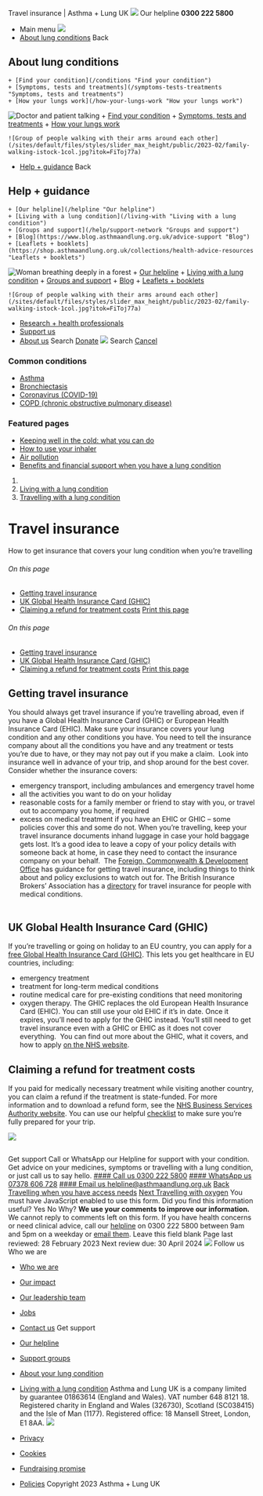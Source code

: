 
Travel insurance | Asthma + Lung UK
 [![](/themes/custom/asthma-lung-uk/images/aluk-logo.png)](/ "Homepage")
 Our helpline **0300 222 5800**
* Main menu
![](/wingsuit/asthma-lung-uk/images/aluk-logo.png)
* [About lung conditions](#about "About lung conditions")
 Back
 
## About lung conditions
	+ [Find your condition](/conditions "Find your condition")
	+ [Symptoms, tests and treatments](/symptoms-tests-treatments "Symptoms, tests and treatments")
	+ [How your lungs work](/how-your-lungs-work "How your lungs work")
![Doctor and patient talking](/sites/default/files/styles/slider_max_height/public/2023-02/119589.jpg?itok=IfMKqhqJ)
	+ [Find your condition](/conditions)
	+ [Symptoms, tests and treatments](/symptoms-tests-treatments)
	+ [How your lungs work](/how-your-lungs-work)
	
	
	![Group of people walking with their arms around each other](/sites/default/files/styles/slider_max_height/public/2023-02/family-walking-istock-1col.jpg?itok=FiToj77a)
* [Help + guidance](#get-support "Help + guidance")
 Back
 
## Help + guidance
	+ [Our helpline](/helpline "Our helpline")
	+ [Living with a lung condition](/living-with "Living with a lung condition")
	+ [Groups and support](/help/support-network "Groups and support")
	+ [Blog](https://www.blog.asthmaandlung.org.uk/advice-support "Blog")
	+ [Leaflets + booklets](https://shop.asthmaandlung.org.uk/collections/health-advice-resources "Leaflets + booklets")
![Woman breathing deeply in a forest](/sites/default/files/styles/slider_max_height/public/2023-02/A%2BLUK%20Generic73.jpg?itok=IY-jWei3)
	+ [Our helpline](/helpline)
	+ [Living with a lung condition](/living-with)
	+ [Groups and support](/help/support-network)
	+ [Blog](https://www.blog.asthmaandlung.org.uk/advice-support)
	+ [Leaflets + booklets](https://shop.asthmaandlung.org.uk/collections/health-advice-resources "Leaflets and booklets about lung conditions")
	
	
	![Group of people walking with their arms around each other](/sites/default/files/styles/slider_max_height/public/2023-02/family-walking-istock-1col.jpg?itok=FiToj77a)
* [Research + health professionals](/research-health-professionals "Research + health professionals")
* [Support us](/support-us "Support us")
* [About us](/about-us "About us")
Search
[Donate](https://action.asthmaandlung.org.uk/page/99720/donate/1?ea_tracking_id=General_WebsiteALUK_Header_Regular "Donate") 
 [![](/themes/custom/asthma-lung-uk/images/aluk-logo.png)](/ "Homepage")
Search
[Cancel](#)
### Common conditions
* [Asthma](/conditions/asthma)
* [Bronchiectasis](/conditions/bronchiectasis)
* [Coronavirus (COVID-19)](/conditions/coronavirus)
* [COPD (chronic obstructive pulmonary disease)](/conditions/copd-chronic-obstructive-pulmonary-disease)
### Featured pages
* [Keeping well in the cold: what you can do](/living-with/cold-weather)
* [How to use your inhaler](/living-with/inhaler-videos)
* [Air pollution](/living-with/air-pollution)
* [Benefits and financial support when you have a lung condition](/living-with/benefits)
1. 
3. [Living with a lung condition](/living-with)
5. [Travelling with a lung condition](/living-with/travel)
# Travel insurance
How to get insurance that covers your lung condition when you’re travelling
###### On this page
* [Getting travel insurance](#getting-travel-insurance)
* [UK Global Health Insurance Card (GHIC)](#uk-global-health-insurance-card-ghic)
* [Claiming a refund for treatment costs](#claiming-a-refund-for-treatment-costs)
[Print this page](javascript:window.print();) 
###### On this page
* [Getting travel insurance](#getting-travel-insurance)
* [UK Global Health Insurance Card (GHIC)](#uk-global-health-insurance-card-ghic)
* [Claiming a refund for treatment costs](#claiming-a-refund-for-treatment-costs)
[Print this page](javascript:window.print();) 
## Getting travel insurance
You should always get travel insurance if you’re travelling abroad, even if you have a Global Health Insurance Card (GHIC) or European Health Insurance Card (EHIC).
Make sure your insurance covers your lung condition and any other conditions you have. You need to tell the insurance company about all the conditions you have and any treatment or tests you’re due to have, or they may not pay out if you make a claim. 
Look into insurance well in advance of your trip, and shop around for the best cover. 
Consider whether the insurance covers:
* emergency transport, including ambulances and emergency travel home
* all the activities you want to do on your holiday
* reasonable costs for a family member or friend to stay with you, or travel out to accompany you home, if required
* excess on medical treatment if you have an EHIC or GHIC – some policies cover this and some do not.
When you’re travelling, keep your travel insurance documents inhand luggage in case your hold baggage gets lost. It’s a good idea to leave a copy of your policy details with someone back at home, in case they need to contact the insurance company on your behalf. 
The [Foreign, Commonwealth & Development Office](https://www.gov.uk/guidance/foreign-travel-insurance) has guidance for getting travel insurance, including things to think about and policy exclusions to watch out for.
The British Insurance Brokers’ Association has a [directory](https://www.biba.org.uk/find-insurance/?find-insurance-type=636&pageNumber=1) for travel insurance for people with medical conditions.  
 
## UK Global Health Insurance Card (GHIC)
If you’re travelling or going on holiday to an EU country, you can apply for a [free Global Health Insurance Card (GHIC)](https://services.nhsbsa.nhs.uk/cra/start?sessionExpired=true). This lets you get healthcare in EU countries, including:
* emergency treatment
* treatment for long-term medical conditions
* routine medical care for pre-existing conditions that need monitoring
* oxygen therapy.
The GHIC replaces the old European Health Insurance Card (EHIC). You can still use your old EHIC if it’s in date. Once it expires, you’ll need to apply for the GHIC instead. You’ll still need to get travel insurance even with a GHIC or EHIC as it does not cover everything. 
You can find out more about the GHIC, what it covers, and how to apply [on the NHS website](https://www.nhs.uk/using-the-nhs/healthcare-abroad/apply-for-a-free-uk-global-health-insurance-card-ghic/).
## Claiming a refund for treatment costs
If you paid for medically necessary treatment while visiting another country, you can claim a refund if the treatment is state-funded. For more information and to download a refund form, see the [NHS Business Services Authority website](https://www.nhsbsa.nhs.uk/claim-refund-treatment-costs).
You can use our helpful [checklist](/living-with/travel/checklist "Holiday checklist") to make sure you’re fully prepared for your trip.
 
![](/themes/custom/asthma-lung-uk/images/slash-forward.png)
## 
 Get support
Call or WhatsApp our Helpline for support with your condition. Get advice on your medicines, symptoms or travelling with a lung condition, or just call us to say hello.
[#### Call us
 0300 222 5800](tel:+443002225800)
[#### WhatsApp us
 07378 606 728](https://wa.me/447378606728)
[#### Email us
 helpline@asthmaandlung.org.uk](mailto:helpline@asthmaandlung.org.uk)
[Back
Travelling when you have access needs](/living-with/travel/access)
[Next
Travelling with oxygen](/living-with/travel/oxygen)
You must have JavaScript enabled to use this form.
Did you find this information useful?
Yes
No
Why?
**We use your comments to improve our information.** We cannot reply to comments left on this form. If you have health concerns or need clinical advice, call our [helpline](/helpline) on 0300 222 5800 between 9am and 5pm on a weekday or [email them](/helpline).
Leave this field blank
Page last reviewed: 
28 February 2023
Next review due: 
30 April 2024
 [![](/sites/default/files/2023-01/footer-logo%20%281%29.png)](/ "Homepage")
Follow us
 Who we are
 
* [Who we are](/about-us/who-we-are)
* [Our impact](/about-us/our-impact)
* [Our leadership team](/about-us/our-leadership-team)
* [Jobs](/work-us)
* [Contact us](/about-us/contact-us)
 Get support
 
* [Our helpline](/helpline)
* [Support groups](/help/support-network)
* [About your lung condition](/conditions)
* [Living with a lung condition](/living-with)
Asthma and Lung UK is a company limited by guarantee 01863614 (England and Wales). VAT number 648 8121 18.
Registered charity in England and Wales (326730), Scotland (SC038415) and the Isle of Man (1177). Registered office: 18 Mansell Street, London, E1 8AA.
[![](/sites/default/files/2023-01/reg-logo%20%281%29.png)](https://www.fundraisingregulator.org.uk)
![]()
![]()
* [Privacy](/privacy-policy)
* [Cookies](/cookies-how-we-use-them)
* [Fundraising promise](/fundraising-promise)
* [Policies](/about-us/policies)
 Copyright 2023 Asthma + Lung UK
 
